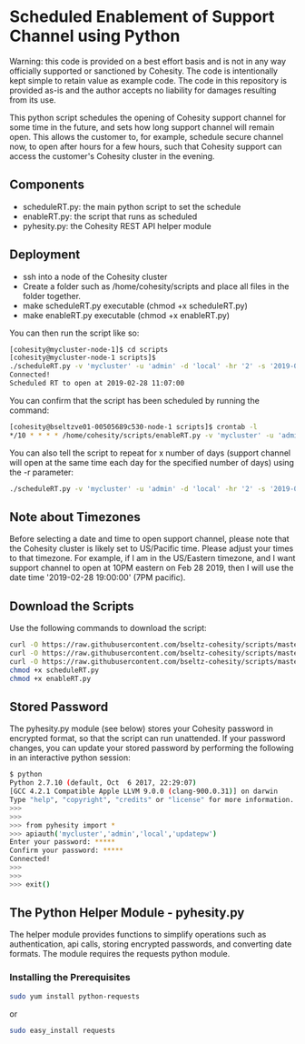 # Scheduled Enablement of Support Channel using Python

Warning: this code is provided on a best effort basis and is not in any way officially supported or sanctioned by Cohesity. The code is intentionally kept simple to retain value as example code. The code in this repository is provided as-is and the author accepts no liability for damages resulting from its use.

This python script schedules the opening of Cohesity support channel for some time in the future, and sets how long support channel will remain open. This allows the customer to, for example, schedule secure channel now, to open after hours for a few hours, such that Cohesity support can access the customer's Cohesity cluster in the evening.

## Components

* scheduleRT.py: the main python script to set the schedule
* enableRT.py: the script that runs as scheduled
* pyhesity.py: the Cohesity REST API helper module

## Deployment

* ssh into a node of the Cohesity cluster
* Create a folder such as /home/cohesity/scripts and place all files in the folder together.
* make scheduleRT.py executable (chmod +x scheduleRT.py)
* make enableRT.py executable (chmod +x enableRT.py)

You can then run the script like so:

```bash
[cohesity@mycluster-node-1]$ cd scripts
[cohesity@mycluster-node-1 scripts]$
./scheduleRT.py -v 'mycluster' -u 'admin' -d 'local' -hr '2' -s '2019-02-28 11:07:00'
Connected!
Scheduled RT to open at 2019-02-28 11:07:00
```

You can confirm that the script has been scheduled by running the command:

```bash
[cohesity@bseltzve01-00505689c530-node-1 scripts]$ crontab -l
*/10 * * * * /home/cohesity/scripts/enableRT.py -v 'mycluster' -u 'admin' -d 'local' -hr '2' -s '2019-02-28 11:07:00'
```

You can also tell the script to repeat for x number of days (support channel will open at the same time each day for the specified number of days) using the -r parameter:

```bash
./scheduleRT.py -v 'mycluster' -u 'admin' -d 'local' -hr '2' -s '2019-02-28 11:07:00' -r 3
```

## Note about Timezones

Before selecting a date and time to open support channel, please note that the Cohesity cluster is likely set to US/Pacific time. Please adjust your times to that timezone. For example, if I am in the US/Eastern timezone, and I want support channel to open at 10PM eastern on Feb 28 2019, then I will use the date time '2019-02-28 19:00:00' (7PM pacific).

## Download the Scripts

Use the following commands to download the script:

```bash
curl -O https://raw.githubusercontent.com/bseltz-cohesity/scripts/master/python/scheduleRT/enableRT.py
curl -O https://raw.githubusercontent.com/bseltz-cohesity/scripts/master/python/pyhesity.py
curl -O https://raw.githubusercontent.com/bseltz-cohesity/scripts/master/python/scheduleRT/scheduleRT.py
chmod +x scheduleRT.py
chmod +x enableRT.py
```

## Stored Password

The pyhesity.py module (see below) stores your Cohesity password in encrypted format, so that the script can run unattended. If your password changes, you can update your stored password by performing the following in an interactive python session:

```bash
$ python
Python 2.7.10 (default, Oct  6 2017, 22:29:07)
[GCC 4.2.1 Compatible Apple LLVM 9.0.0 (clang-900.0.31)] on darwin
Type "help", "copyright", "credits" or "license" for more information.
>>>
>>>
>>> from pyhesity import *
>>> apiauth('mycluster','admin','local','updatepw')
Enter your password: *****
Confirm your password: *****
Connected!
>>>
>>>
>>> exit()
```

## The Python Helper Module - pyhesity.py

The helper module provides functions to simplify operations such as authentication, api calls, storing encrypted passwords, and converting date formats. The module requires the requests python module.

### Installing the Prerequisites

```bash
sudo yum install python-requests
```

or

```bash
sudo easy_install requests
```
